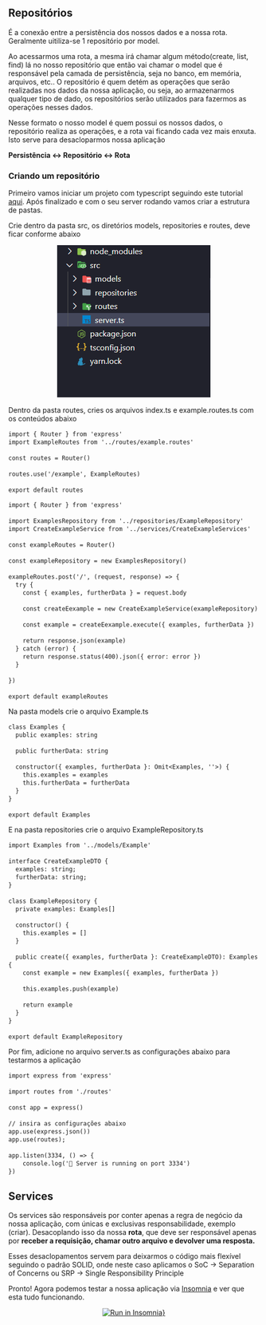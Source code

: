 ## Repositórios

É a conexão entre a persistência dos nossos dados e a nossa rota.  Geralmente uitiliza-se 1 repositório por model. 

Ao acessarmos uma rota, a mesma irá chamar algum método(create, list, find) lá no nosso repositório que então vai chamar o model que é responsável pela camada de persistência, seja no banco, em memória, arquivos, etc.. O repositório é quem detém as operações que serão realizadas nos dados da nossa aplicação, ou seja, ao armazenarmos qualquer tipo de dado, os repositórios serão utilizados para fazermos as operações nesses dados. 

Nesse formato o nosso model é quem possui os nossos dados, o repositório realiza as operações, e a rota vai ficando cada vez mais enxuta. Isto serve para desacloparmos nossa aplicação

<b>Persistência ↔ Repositório ↔ Rota</b>

### Criando um repositório

Primeiro vamos iniciar um projeto com typescript seguindo este tutorial [aqui](https://www.notion.so/TypeScript-f1c662b87120437e96964b87fc6a88c0). Após finalizado e com o seu server rodando vamos criar a estrutura de pastas.

Crie dentro da pasta src, os diretórios models, repositories e routes, deve ficar conforme abaixo

<div align="center">

![src/assets/structure-folder.png](src/assets/structure-folder.png)

</div>

Dentro da pasta routes, cries os arquivos index.ts e example.routes.ts com os conteúdos abaixo

```tsx
import { Router } from 'express'
import ExampleRoutes from '../routes/example.routes'

const routes = Router()

routes.use('/example', ExampleRoutes)

export default routes
```

```tsx
import { Router } from 'express'

import ExamplesRepository from '../repositories/ExampleRepository'
import CreateExampleService from '../services/CreateExampleServices'

const exampleRoutes = Router()

const exampleRepository = new ExamplesRepository()

exampleRoutes.post('/', (request, response) => {
  try {
    const { examples, furtherData } = request.body

    const createEexample = new CreateExampleService(exampleRepository)

    const example = createEexample.execute({ examples, furtherData })

    return response.json(example)
  } catch (error) {
    return response.status(400).json({ error: error })
  }

})

export default exampleRoutes
```

Na pasta models crie o arquivo Example.ts

```tsx
class Examples {
  public examples: string

  public furtherData: string

  constructor({ examples, furtherData }: Omit<Examples, ''>) {
    this.examples = examples
    this.furtherData = furtherData
  }
}

export default Examples
```

E na pasta repositories crie o arquivo ExampleRepository.ts

```tsx
import Examples from '../models/Example'

interface CreateExampleDTO {
  examples: string;
  furtherData: string;
}

class ExampleRepository {
  private examples: Examples[]

  constructor() {
    this.examples = []
  }

  public create({ examples, furtherData }: CreateExampleDTO): Examples {
    const example = new Examples({ examples, furtherData })

    this.examples.push(example)

    return example
  }
}

export default ExampleRepository
```

Por fim, adicione no arquivo server.ts as configurações abaixo para testarmos a aplicação

```tsx
import express from 'express'

import routes from './routes'

const app = express()

// insira as configurações abaixo
app.use(express.json())
app.use(routes);

app.listen(3334, () => {
    console.log('🚀 Server is running on port 3334')
})
```

## Services

Os services são responsáveis por conter apenas a regra de negócio da nossa aplicação, com únicas e exclusivas responsabilidade, exemplo (criar). Desacoplando isso da nossa **rota**, que deve ser responsável apenas por **receber a requisição, chamar outro arquivo e devolver uma resposta.** 

Esses desaclopamentos servem para deixarmos o código mais flexível seguindo o padrão SOLID, onde neste caso aplicamos o SoC → Separation of Concerns ou SRP → Single Responsibility Principle

Pronto! Agora podemos testar a nossa aplicação via [Insomnia](https://insomnia.rest/) e ver que esta tudo funcionando.

<div align="center"> 

[![Run in Insomnia}](https://insomnia.rest/images/run.svg)](https://insomnia.rest/run/?label=Repositories%20Boilerplate%20&uri=https%3A%2F%2Fgithub.com%2Fmarcelogaldino%2Frepositories-boilerplate)

</div>